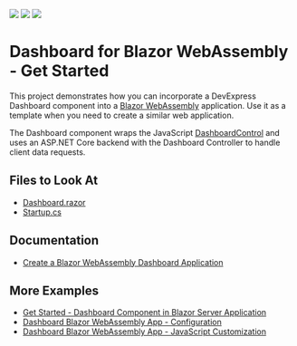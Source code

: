 <!-- default badges list -->
![](https://img.shields.io/endpoint?url=https://codecentral.devexpress.com/api/v1/VersionRange/357325546/21.2.2%2B)
[![](https://img.shields.io/badge/Open_in_DevExpress_Support_Center-FF7200?style=flat-square&logo=DevExpress&logoColor=white)](https://supportcenter.devexpress.com/ticket/details/T989649)
[![](https://img.shields.io/badge/📖_How_to_use_DevExpress_Examples-e9f6fc?style=flat-square)](https://docs.devexpress.com/GeneralInformation/403183)
<!-- default badges end -->
# Dashboard for Blazor WebAssembly - Get Started

This project demonstrates how you can incorporate a DevExpress Dashboard component into a [Blazor WebAssembly](https://docs.microsoft.com/en-us/aspnet/core/blazor/hosting-models?view=aspnetcore-5.0#blazor-webassembly) application. Use it as a template when you need to create a similar web application.

The Dashboard component wraps the JavaScript [DashboardControl](https://docs.devexpress.com/Dashboard/js-DevExpress.Dashboard.DashboardControl) and uses an ASP.NET Core backend with the Dashboard Controller to handle client data requests.

<!-- default file list -->
## Files to Look At

* [Dashboard.razor](./CS/BlazorDashboardApp/Client/Pages/Dashboard.razor)
* [Startup.cs](./CS/BlazorDashboardApp/Server/Startup.cs)
<!-- default file list end -->

## Documentation

- [Create a Blazor WebAssembly Dashboard Application](https://docs.devexpress.com/Dashboard/401892?v=21.2)

## More Examples

- [Get Started - Dashboard Component in Blazor Server Application](https://github.com/DevExpress-Examples/dashboard-blazor-server-app)
- [Dashboard Blazor WebAssembly App - Configuration](https://github.com/DevExpress-Examples/dashboard-blazor-webassembly-configuration)
- [Dashboard Blazor WebAssembly App - JavaScript Customization](https://github.com/DevExpress-Examples/dashboard-blazor-webassembly-js-customization)
